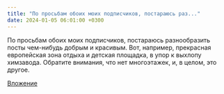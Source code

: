 ```yaml
---
title: "По просьбам обоих моих подписчиков, постараюсь раз..."
date: 2024-01-05 06:01:00 +0300
---
```


По просьбам обоих моих подписчиков, постараюсь разнообразить посты чем-нибудь добрым и красивым.
Вот, например, прекрасная европейская зона отдыха и детская площадка, в упор к выхлопу химзавода.
Обратите внимания, что нет многоэтажек, и, в целом, это другое.

[Вложение](https://vk.com/photo41076938_457250459)
